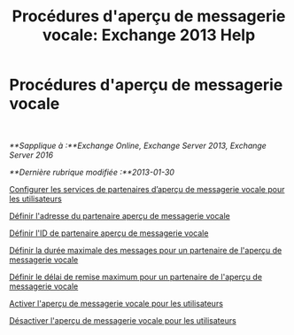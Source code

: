 ﻿---
title: "Procédures d'aperçu de messagerie vocale: Exchange 2013 Help"
TOCTitle: Procédures d'aperçu de messagerie vocale
ms:assetid: 3154be11-1a9d-4e51-a2d0-592ddbcca7b1
ms:mtpsurl: https://technet.microsoft.com/fr-fr/library/JJ938009(v=EXCHG.150)
ms:contentKeyID: 52057057
ms.date: 05/23/2018
mtps_version: v=EXCHG.150
ms.translationtype: MT
---

# Procédures d'aperçu de messagerie vocale

 

_**Sapplique à :**Exchange Online, Exchange Server 2013, Exchange Server 2016_

_**Dernière rubrique modifiée :**2013-01-30_

[Configurer les services de partenaires d’aperçu de messagerie vocale pour les utilisateurs](configure-voice-mail-preview-partner-services-for-users-exchange-2013-help.md)

[Définir l'adresse du partenaire aperçu de messagerie vocale](set-the-voice-mail-preview-partner-address-exchange-2013-help.md)

[Définir l'ID de partenaire aperçu de messagerie vocale](set-the-voice-mail-preview-partner-id-exchange-2013-help.md)

[Définir la durée maximale des messages pour un partenaire de l'aperçu de messagerie vocale](set-the-maximum-message-duration-for-a-voice-mail-preview-partner-exchange-2013-help.md)

[Définir le délai de remise maximum pour un partenaire de l'aperçu de messagerie vocale](set-the-maximum-delivery-delay-for-a-voice-mail-preview-partner-exchange-2013-help.md)

[Activer l'aperçu de messagerie vocale pour les utilisateurs](enable-voice-mail-preview-for-users-exchange-2013-help.md)

[Désactiver l'aperçu de messagerie vocale pour les utilisateurs](disable-voice-mail-preview-for-users-exchange-2013-help.md)

